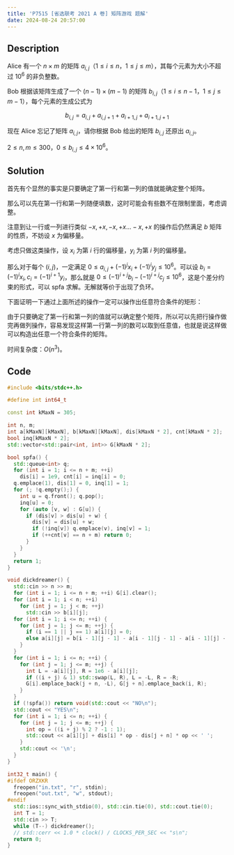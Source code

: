 ```yaml
---
title: 'P7515 [省选联考 2021 A 卷] 矩阵游戏 题解'
date: 2024-08-24 20:57:00
---
```


## Description

Alice 有一个 $n \times m$ 的矩阵 $a_{i, j}$（$1 \le i \le n$，$1 \le j \le m$），其每个元素为大小不超过 ${10}^6$ 的非负整数。

Bob 根据该矩阵生成了一个 $(n - 1) \times (m - 1)$ 的矩阵 $b_{i, j}$（$1 \le i \le n - 1$，$1 \le j \le m - 1$），每个元素的生成公式为

$$ b_{i, j} = a_{i, j} + a_{i, j + 1} + a_{i + 1, j} + a_{i + 1, j + 1} $$

现在 Alice 忘记了矩阵 $a_{i, j}$，请你根据 Bob 给出的矩阵 $b_{i, j}$ 还原出 $a_{i, j}$。

$2 \le n, m \le 300$，$0 \le b_{i, j} \le 4 \times {10}^6$。

## Solution

首先有个显然的事实是只要确定了第一行和第一列的值就能确定整个矩阵。

那么可以先在第一行和第一列随便填数，这时可能会有些数不在限制里面，考虑调整。

注意到让一行或一列进行类似 $-x,+x,-x,+x\ldots-x,+x$ 的操作后仍然满足 $b$ 矩阵的性质，不妨设 $x$ 为偏移量。

考虑只做这类操作，设 $x_i$ 为第 $i$ 行的偏移量，$y_i$ 为第 $i$ 列的偏移量。

那么对于每个 $(i,j)$，一定满足 $0\leq a_{i,j}+(-1)^jx_i+(-1)^iy_j\leq 10^6$。可以设 $b_i=(-1)^ix_i,c_i=(-1)^{i+1}y_i$，那么就是 $0\leq (-1)^{i+j}b_i-(-1)^{i+j}c_j\leq 10^6$，这是个差分约束的形式，可以 spfa 求解。无解就等价于出现了负环。

下面证明一下通过上面所述的操作一定可以操作出任意符合条件的矩形：

由于只要确定了第一行和第一列的值就可以确定整个矩阵，所以可以先把行操作做完再做列操作，容易发现这样第一行第一列的数可以取到任意值，也就是说这样做可以构造出任意一个符合条件的矩阵。

时间复杂度：$O(n^3)$。

## Code

```cpp
#include <bits/stdc++.h>

#define int int64_t

const int kMaxN = 305;

int n, m;
int a[kMaxN][kMaxN], b[kMaxN][kMaxN], dis[kMaxN * 2], cnt[kMaxN * 2];
bool inq[kMaxN * 2];
std::vector<std::pair<int, int>> G[kMaxN * 2];

bool spfa() {
  std::queue<int> q;
  for (int i = 1; i <= n + m; ++i)
    dis[i] = 1e9, cnt[i] = inq[i] = 0;
  q.emplace(1), dis[1] = 0, inq[1] = 1;
  for (; !q.empty();) {
    int u = q.front(); q.pop();
    inq[u] = 0;
    for (auto [v, w] : G[u]) {
      if (dis[v] > dis[u] + w) {
        dis[v] = dis[u] + w;
        if (!inq[v]) q.emplace(v), inq[v] = 1;
        if (++cnt[v] == n + m) return 0;
      }
    }
  }
  return 1;
}

void dickdreamer() {
  std::cin >> n >> m;
  for (int i = 1; i <= n + m; ++i) G[i].clear();
  for (int i = 1; i < n; ++i)
    for (int j = 1; j < m; ++j)
      std::cin >> b[i][j];
  for (int i = 1; i <= n; ++i) {
    for (int j = 1; j <= m; ++j) {
      if (i == 1 || j == 1) a[i][j] = 0;
      else a[i][j] = b[i - 1][j - 1] - a[i - 1][j - 1] - a[i - 1][j] - a[i][j - 1];
    }
  }
  for (int i = 1; i <= n; ++i) {
    for (int j = 1; j <= m; ++j) {
      int L = -a[i][j], R = 1e6 - a[i][j];
      if ((i + j) & 1) std::swap(L, R), L = -L, R = -R;
      G[i].emplace_back(j + n, -L), G[j + n].emplace_back(i, R);
    }
  }
  if (!spfa()) return void(std::cout << "NO\n");
  std::cout << "YES\n";
  for (int i = 1; i <= n; ++i) {
    for (int j = 1; j <= m; ++j) {
      int op = ((i + j) % 2 ? -1 : 1);
      std::cout << a[i][j] + dis[i] * op - dis[j + n] * op << ' ';
    }
    std::cout << '\n';
  }
}

int32_t main() {
#ifdef ORZXKR
  freopen("in.txt", "r", stdin);
  freopen("out.txt", "w", stdout);
#endif
  std::ios::sync_with_stdio(0), std::cin.tie(0), std::cout.tie(0);
  int T = 1;
  std::cin >> T;
  while (T--) dickdreamer();
  // std::cerr << 1.0 * clock() / CLOCKS_PER_SEC << "s\n";
  return 0;
}
```